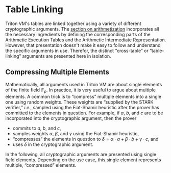 # Table Linking

Triton VM's tables are linked together using a variety of different cryptographic arguments.
The [section on arithmetization](arithmetization.md) incorporates all the necessary ingredients by defining the corresponding parts of the Arithmetic Execution Tables and the Arithmetic Intermediate Representation.
However, that presentation doesn't make it easy to follow and understand the specific arguments in use.
Therefor, the distinct “cross-table” or “table-linking” arguments are presented here in isolation.

## Compressing Multiple Elements

Mathematically, all arguments used in Triton VM are about single elements of the finite field $\mathbb{F}_p$.
In practice, it is very useful to argue about multiple elements.
A common trick is to “compress” multiple elements into a single one using random weights.
These weights are “supplied by the STARK verifier,” _i.e._, sampled using the Fiat-Shamir heuristic after the prover has committed to the elements in question.
For example, if $a$, $b$, and $c$ are to be incorporated into the cryptographic argument, then the prover

- commits to $a$, $b$, and $c$,
- samples weights $\alpha$, $\beta$, and $\gamma$ using the Fiat-Shamir heuristic,
- “compresses” the elements in question to $\delta = \alpha\cdot a + \beta\cdot b + \gamma\cdot c$, and
- uses $\delta$ in the cryptographic argument.

In the following, all cryptographic arguments are presented using single field elements.
Depending on the use case, this single element represents multiple, “compressed” elements.
